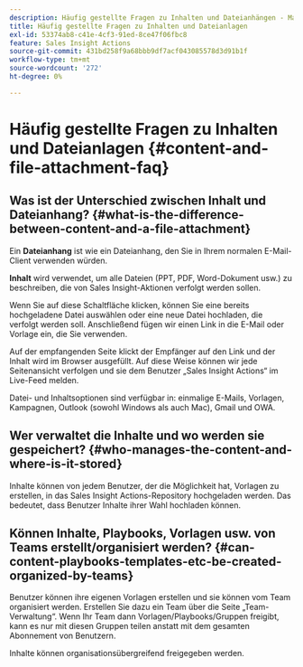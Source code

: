 ```yaml
---
description: Häufig gestellte Fragen zu Inhalten und Dateianhängen - Marketo-Dokumente - Produktdokumentation
title: Häufig gestellte Fragen zu Inhalten und Dateianlagen
exl-id: 53374ab8-c41e-4cf3-91ed-8ce47f06fbc8
feature: Sales Insight Actions
source-git-commit: 431bd258f9a68bbb9df7acf043085578d3d91b1f
workflow-type: tm+mt
source-wordcount: '272'
ht-degree: 0%

---
```


# Häufig gestellte Fragen zu Inhalten und Dateianlagen {#content-and-file-attachment-faq}

## Was ist der Unterschied zwischen Inhalt und Dateianhang? {#what-is-the-difference-between-content-and-a-file-attachment}

Ein **Dateianhang** ist wie ein Dateianhang, den Sie in Ihrem normalen E-Mail-Client verwenden würden.

**Inhalt** wird verwendet, um alle Dateien (PPT, PDF, Word-Dokument usw.) zu beschreiben, die von Sales Insight-Aktionen verfolgt werden sollen.

Wenn Sie auf diese Schaltfläche klicken, können Sie eine bereits hochgeladene Datei auswählen oder eine neue Datei hochladen, die verfolgt werden soll. Anschließend fügen wir einen Link in die E-Mail oder Vorlage ein, die Sie verwenden.

Auf der empfangenden Seite klickt der Empfänger auf den Link und der Inhalt wird im Browser ausgefüllt. Auf diese Weise können wir jede Seitenansicht verfolgen und sie dem Benutzer „Sales Insight Actions“ im Live-Feed melden.

Datei- und Inhaltsoptionen sind verfügbar in: einmalige E-Mails, Vorlagen, Kampagnen, Outlook (sowohl Windows als auch Mac), Gmail und OWA.

## Wer verwaltet die Inhalte und wo werden sie gespeichert? {#who-manages-the-content-and-where-is-it-stored}

Inhalte können von jedem Benutzer, der die Möglichkeit hat, Vorlagen zu erstellen, in das Sales Insight Actions-Repository hochgeladen werden. Das bedeutet, dass Benutzer Inhalte ihrer Wahl hochladen können.

## Können Inhalte, Playbooks, Vorlagen usw. von Teams erstellt/organisiert werden? {#can-content-playbooks-templates-etc-be-created-organized-by-teams}

Benutzer können ihre eigenen Vorlagen erstellen und sie können vom Team organisiert werden. Erstellen Sie dazu ein Team über die Seite „Team-Verwaltung“. Wenn Ihr Team dann Vorlagen/Playbooks/Gruppen freigibt, kann es nur mit diesen Gruppen teilen anstatt mit dem gesamten Abonnement von Benutzern.

Inhalte können organisationsübergreifend freigegeben werden.
